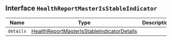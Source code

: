 ## Interface `HealthReportMasterIsStableIndicator`

| Name | Type | Description |
| - | - | - |
| `details` | [HealthReportMasterIsStableIndicatorDetails](./HealthReportMasterIsStableIndicatorDetails.md) | &nbsp; |
